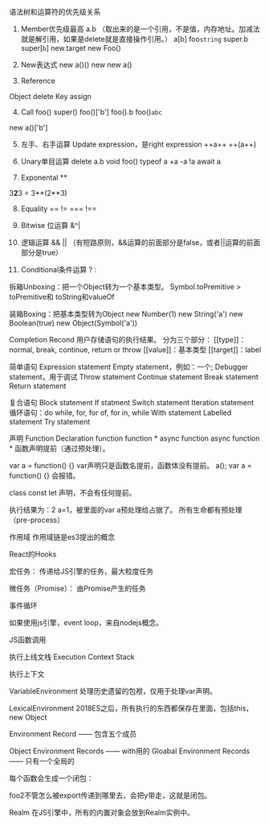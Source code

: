 语法树和运算符的优先级关系

1. Member优先级最高
a.b   （取出来的是一个引用，不是值，内存地址。加减法就是解引用，如果是delete就是直接操作引用。）
a[b]
foo`string`
super.b
super[`b`]
new.target
new Foo()

2. New表达式
new a()()
new new a()

3. Reference

Object                                       delete
Key						  assign

4. Call
foo()
super()
foo()['b']
foo().b
foo()`abc`

new a()['b']


5. 左手、右手运算
Update expression，是right expression
++a++   ++(a++)

6. Unary单目运算
delete a.b
void foo()
typeof a
+a
-a
!a
await a

7. Exponental
**

3**2**3 = 3**(2**3)

8. Equality
==
!=
===
!==

9. Bitwise
位运算
&^|

10. 逻辑运算 && || （有短路原则，&&运算的前面部分是false，或者||运算的前面部分是true）

11. Conditional条件运算
? :

拆箱Unboxing：把一个Object转为一个基本类型。
Symbol.toPremitive > toPremitive和 toString和valueOf

装箱Boxing：把基本类型转为Object
new Number(1)
new String('a')
new Boolean(true)
new Object(Symbol('a'))


Completion Recond
用户存储语句的执行结果。
分为三个部分：
[[type]]：normal, break, continue, return or throw
[[value]]：基本类型
[[target]]：label

简单语句
Expression statement
Empty statement，例如：一个;
Debugger statement，用于调试
Throw statement
Continue statement
Break statement
Return statement

复合语句
Block statement
If statment
Switch statement
Iteration statement 循环语句：do while, for, for of, for in, while
With statement
Labelled statement
Try statement


声明
Function Declaration
function
function *
async function
async function *
函数声明提前（通过预处理）。

var a = function() {}
var声明只是函数名提前，函数体没有提前。
a();
var a = function() {}
会报错。 


class
const
let
声明，不会有任何提前。



执行结果为：2
a=1，被里面的var a预处理给占据了。
所有生命都有预处理（pre-process）

作用域
作用域链是es3提出的概念

React的Hooks


宏任务：
传递给JS引擎的任务，最大粒度任务

微任务（Promise）：
由Promise产生的任务

事件循环

如果使用js引擎，event loop，来自nodejs概念。




JS函数调用


执行上线文栈 Execution Context Stack


执行上下文


VariableEnvironment
处理历史遗留的包袱，仅用于处理var声明。

LexicalEnvironment
2018ES之后，所有执行的东西都保存在里面，包括this，new Object

Environment Record —— 包含五个成员

Object Environment Records —— with用的
Gloabal Environment Records —— 只有一个全局的

每个函数会生成一个闭包：

foo2不管怎么被export传递到哪里去，会把y带走，这就是闭包。


Realm
在JS引擎中，所有的内置对象会放到Realm实例中。
